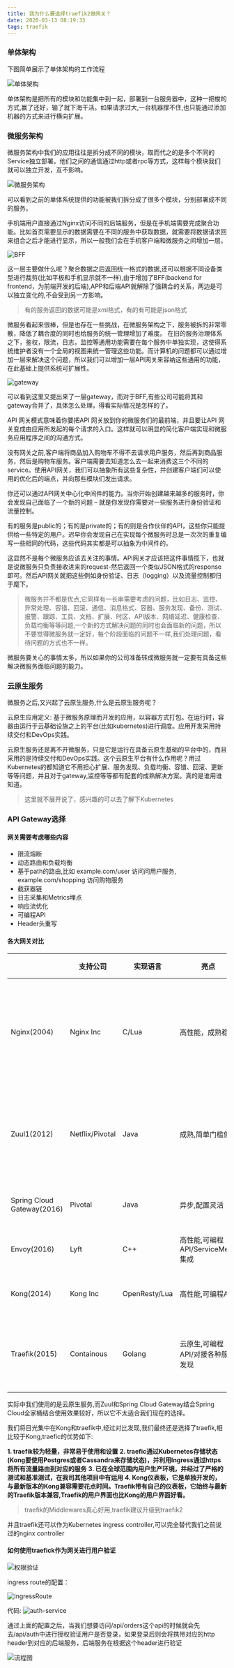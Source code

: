```yaml
---
title: 我为什么要选择traefik2做网关？
date: 2020-03-13 08:19:33
tags: traefik
---
```


### 单体架构

下图简单展示了单体架构的工作流程

![单体架构](/images/gateway/single-server.png)

单体架构是把所有的模块和功能集中到一起，部署到一台服务器中，这种一把梭的方式,赢了还好，输了就下海干活。如果请求过大,一台机器撑不住,也只能通过添加机器的方式来进行横向扩展。

<!--more-->

### 微服务架构

微服务架构中我们的应用往往是拆分成不同的模块，取而代之的是多个不同的Service独立部署。他们之间的通信通过http或者rpc等方式，这样每个模块我们就可以独立开发，互不影响。

![微服务架构](/images/gateway/micro-service.png)

可以看到之前的单体系统提供的功能被我们拆分成了很多个模块，分别部署成不同的服务。

手机端用户直接通过Nginx访问不同的后端服务，但是在手机端需要完成聚合功能。比如首页需要显示的数据需要在不同的服务中获取数据，就需要将数据请求回来组合之后才能进行显示，所以一般我们会在手机客户端和微服务之间增加一层。

![BFF](/images/gateway/micro-service-bff.png)

这一层主要做什么呢？聚合数据之后返回统一格式的数据,还可以根据不同设备类型进行裁剪(比如平板和手机显示就不一样),由于增加了BFF(backend for frontend，为前端开发的后端),APP和后端API就解除了强耦合的关系，两边是可以独立变化的,不会受到另一方影响。
>有的服务返回的数据可能是xml格式，有的有可能是json格式

微服务看起来很棒，但是也存在一些挑战，在微服务架构之下，服务被拆的非常零散，降低了耦合度的同时也给服务的统一管理增加了难度。
在旧的服务治理体系之下，鉴权，限流，日志，监控等通用功能需要在每个服务中单独实现，这使得系统维护者没有一个全局的视图来统一管理这些功能。而计算机的问题都可以通过增加一层来解决这个问题，所以我们可以增加一层API网关来容纳这些通用的功能，在此基础上提供系统可扩展性。

![gateway](/images/gateway/micro-service-gateway.png)

可以看到这里又提出来了一层gateway，而对于BFF,有些公司可能将其和gateway合并了，具体怎么处理，得看实际情况是怎样的了。

API 网关模式意味着你要把API 网关放到你的微服务们的最前端，并且要让API 网关变成由应用所发起的每个请求的入口。这样就可以明显的简化客户端实现和微服务应用程序之间的沟通方式。

没有网关之前,客户端将商品加入购物车不得不去请求用户服务，然后再到商品服务，然后是购物车服务。客户端需要去知道怎么去一起来消费这三个不同的service。使用API网关，我们可以抽象所有这些复杂性，并创建客户端们可以使用的优化后的端点，并向那些模块们发出请求。

你还可以通过API网关中心化中间件的能力。当你开始创建越来越多的服务时，你会发现自己面临了一个新的问题 – 就是你发现你需要对一些服务进行身份验证和流量控制。

有的服务是public的；有的是private的；有的则是合作伙伴的API，这些你只能提供给一些特定的用户。迟早你会发现自己在实现每个微服务时总是一次次的重复编写一些相同的代码，这些代码其实都是可以抽象为中间件的。

这显然不是每个微服务应该去关注的事情。API网关才应该把这件事情揽下，也就是说微服务只负责接收进来的request-然后返回一个类似JSON格式的response即可。然后API网关就把这些例如身份验证、日志（logging）以及流量控制都归于麾下。
>微服务并不都是优点,它同样有一长串需要考虑的问题，比如日志、监控、异常处理、容错、回滚、通信、消息格式、容器、服务发现、备份、测试、报警、跟踪、工具、文档、扩展、时区、API版本、网络延迟、健康检查、负载均衡等等问题,一个新的方式解决问题的同时也会面临新的问题，所以不要觉得微服务就一定好，每个阶段面临的问题不一样,我们处理问题，看待问题的方式也不一样。


微服务要关心的事情太多，所以如果你的公司准备转成微服务就一定要有具备这些解决微服务面临问题的能力。


### 云原生服务

微服务之后,又兴起了云原生服务,什么是云原生服务呢？

云原生应用定义: 基于微服务原理而开发的应用，以容器方式打包。在运行时，容器由运行于云基础设施之上的平台(比如kubernetes)进行调度。应用开发采用持续交付和DevOps实践。

云原生服务还是离不开微服务，只是它是运行在具备云原生基础的平台中的，而且采用的是持续交付和DevOps实践。这个云原生平台有什么作用呢？用过Kubernetes的都知道它不用担心扩展、服务发现、负载均衡、容错、回滚、更新等等问题，并且对于gateway,监控等等都有配套的成熟解决方案。真的是谁用谁知道。
> 这里就不展开说了，感兴趣的可以去了解下Kubernetes

### API Gateway选择


#### 网关需要考虑哪些内容

+ 限流熔断
+ 动态路由和负载均衡
+ 基于path的路由,比如 example.com/user 访问问用户服务, example.com/shopping 访问购物服务
+ 截获器链
+ 日志采集和Metrics埋点
+ 响应流优化
+ 可编程API
+ Header头重写

#### 各大网关对比

|   | 支持公司  | 实现语言  | 亮点  | 不足  |
|---|---|---|---|---|
| Nginx(2004)  | Nginx Inc  | C/Lua  | 高性能，成熟稳定  | 门槛高,偏运维,可编程弱  |
| Zuul1(2012)  | Netflix/Pivotal  | Java  | 成熟,简单门槛低  | 性能一般,可编程一般  |
| Spring Cloud Gateway(2016)  | Pivotal  | Java  | 异步,配置灵活  | 早期产品  |
| Envoy(2016)  | Lyft  | C++  | 高性能,可编程API/ServiceMesh集成  | 门槛较高  |
| Kong(2014)  | Kong Inc  | OpenResty/Lua  | 高性能,可编程API  | 门槛较高  |
| Traefik(2015)  | Containous  | Golang  | 云原生,可编程API/对接各种服务发现  | 生产案例不太多  |


实际中我们使用的是云原生服务,而Zuul和Spring Cloud Gateway结合Spring Cloud全家桶结合使用效果较好，所以它不太适合我们现在的选择。

我们将目光集中在Kong和traefik中,经过对比发现,我们最终还是选择了traefik,相比较于Kong,traefic的优势如下:

**1. traefik较为轻量，非常易于使用和设置**
**2. traefic通过Kubernetes存储状态(Kong要使用Postgres或者Cassandra来存储状态)，并利用Ingress通过https将所有流量路由到对应的服务**
**3. 已在全球范围内用户生产环境，并经过了严格的测试和基准测试，在我司其他项目中有运用**
**4. Kong仪表板，它是单独开发的，与最新版本的Kong兼容需要花点时间。Traefik带有自己的仪表板，它始终与最新的Traefik版本兼容,Traefik的用户界面也比Kong的用户界面好看。**
> traefik的Middlewares真心好用,traefik建议升级到traefik2

并且traefik还可以作为Kubernetes ingress controller,可以完全替代我们之前说过的nginx controller

#### 如何使用traefick作为网关进行用户验证

![权限验证](/images/gateway/traefic-forwardauth.png)

ingress route的配置：

![ingressRoute](/images/gateway/traefik-middleware-auth.png)

代码:
![auth-service](/images/gateway/auth-service.png)


通过上面的配置之后，当我们想要访问/api/orders这个api的时候就会先去/api/auth中进行授权验证用户是否登录，如果登录后则会将携带对应的http header到对应的后端服务，后端服务在根据这个header进行验证

![流程图](/images/gateway/auth-processing.png)


